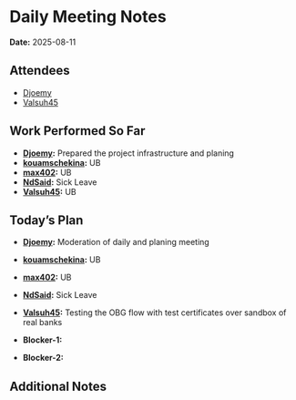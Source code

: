 # Daily Meeting Notes

**Date:** 2025-08-11

## Attendees
- [Djoemy](https://github.com/Djoemy)
- [Valsuh45](https://github.com/Valsuh45)

## Work Performed So Far
- **[Djoemy](https://github.com/Djoemy):** Prepared the project infrastructure and planing
- **[kouamschekina](https://github.com/kouamschekina):** UB
- **[max402](https://github.com/max402):** UB
- **[NdSaid](https://github.com/NdSaid):** Sick Leave
- **[Valsuh45](https://github.com/Valsuh45):** UB

## Today’s Plan
- **[Djoemy](https://github.com/Djoemy):** Moderation of daily and planing meeting
- **[kouamschekina](https://github.com/kouamschekina):** UB
- **[max402](https://github.com/max402):** UB
- **[NdSaid](https://github.com/NdSaid):** Sick Leave
- **[Valsuh45](https://github.com/Valsuh45):** Testing the OBG flow with test certificates over sandbox of real banks
- **Blocker-1:** 

- **Blocker-2:** 

## Additional Notes





